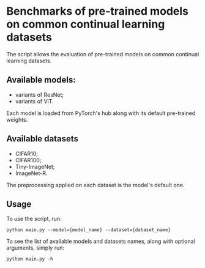 # Benchmarks of pre-trained models on common continual learning datasets

The script allows the evaluation of pre-trained models on common continual learning datasets. 

Available models:
-

- variants of ResNet;
- variants of ViT.

Each model is loaded from PyTorch's hub along with its default pre-trained weights. 

Available datasets
-

- CIFAR10;
- CIFAR100;
- Tiny-ImageNet;
- ImageNet-R.

The preprocessing applied on each dataset is the model's default one.

Usage 
-

To use the script, run:

    python main.py --model={model_name} --dataset={dataset_name}

To see the list of available models and datasets names, along with optional arguments, simply run:

    python main.py -h

